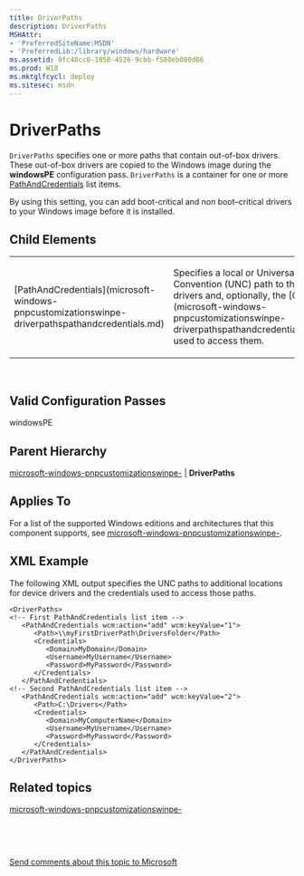 ```yaml
---
title: DriverPaths
description: DriverPaths
MSHAttr:
- 'PreferredSiteName:MSDN'
- 'PreferredLib:/library/windows/hardware'
ms.assetid: 9fc40cc0-1858-4526-9cbb-f580eb080d86
ms.prod: W10
ms.mktglfcycl: deploy
ms.sitesec: msdn
---
```


# DriverPaths


`DriverPaths` specifies one or more paths that contain out-of-box drivers. These out-of-box drivers are copied to the Windows image during the **windowsPE** configuration pass. `DriverPaths` is a container for one or more [PathAndCredentials](microsoft-windows-pnpcustomizationswinpe-driverpathspathandcredentials.md) list items.

By using this setting, you can add boot-critical and non boot–critical drivers to your Windows image before it is installed.

## Child Elements


<table>
<colgroup>
<col width="50%" />
<col width="50%" />
</colgroup>
<tbody>
<tr class="odd">
<td><p>[PathAndCredentials](microsoft-windows-pnpcustomizationswinpe-driverpathspathandcredentials.md)</p></td>
<td><p>Specifies a local or Universal Naming Convention (UNC) path to the out-of-box drivers and, optionally, the [Credentials](microsoft-windows-pnpcustomizationswinpe-driverpathspathandcredentialscredentials.md) used to access them.</p></td>
</tr>
</tbody>
</table>

 

## Valid Configuration Passes


windowsPE

## Parent Hierarchy


[microsoft-windows-pnpcustomizationswinpe-](mmicrosoft-windows-pnpcustomizationswinpe-.md) | **DriverPaths**

## Applies To


For a list of the supported Windows editions and architectures that this component supports, see [microsoft-windows-pnpcustomizationswinpe-](microsoft-windows-pnpcustomizationswinpe--win7-microsoft-windows-pnpcustomizationswinpe-.md).

## XML Example


The following XML output specifies the UNC paths to additional locations for device drivers and the credentials used to access those paths.

``` syntax
<DriverPaths>
<!-- First PathAndCredentials list item -->
   <PathAndCredentials wcm:action="add" wcm:keyValue="1">
      <Path>\\myFirstDriverPath\DriversFolder</Path>
      <Credentials>
         <Domain>MyDomain</Domain>
         <Username>MyUsername</Username>
         <Password>MyPassword</Password>
      </Credentials>
   </PathAndCredentials>
<!-- Second PathAndCredentials list item -->
   <PathAndCredentials wcm:action="add" wcm:keyValue="2">
      <Path>C:\Drivers</Path>
      <Credentials>
         <Domain>MyComputerName</Domain>
         <Username>MyUsername</Username>
         <Password>MyPassword</Password>
      </Credentials>
   </PathAndCredentials>
</DriverPaths>
```

## Related topics


[microsoft-windows-pnpcustomizationswinpe-](microsoft-windows-pnpcustomizationswinpe--win7-microsoft-windows-pnpcustomizationswinpe-.md)

 

 

[Send comments about this topic to Microsoft](mailto:wsddocfb@microsoft.com?subject=Documentation%20feedback%20%5Bp_unattend\p_unattend%5D:%20DriverPaths%20%20RELEASE:%20%2810/3/2016%29&body=%0A%0APRIVACY%20STATEMENT%0A%0AWe%20use%20your%20feedback%20to%20improve%20the%20documentation.%20We%20don't%20use%20your%20email%20address%20for%20any%20other%20purpose,%20and%20we'll%20remove%20your%20email%20address%20from%20our%20system%20after%20the%20issue%20that%20you're%20reporting%20is%20fixed.%20While%20we're%20working%20to%20fix%20this%20issue,%20we%20might%20send%20you%20an%20email%20message%20to%20ask%20for%20more%20info.%20Later,%20we%20might%20also%20send%20you%20an%20email%20message%20to%20let%20you%20know%20that%20we've%20addressed%20your%20feedback.%0A%0AFor%20more%20info%20about%20Microsoft's%20privacy%20policy,%20see%20http://privacy.microsoft.com/default.aspx. "Send comments about this topic to Microsoft")





